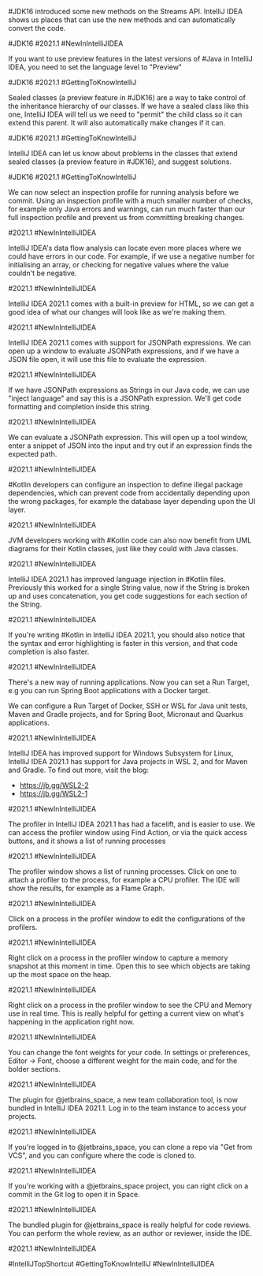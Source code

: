 
#JDK16 introduced some new methods on the Streams API. IntelliJ IDEA shows us places that can use the new methods and can automatically convert the code.

#JDK16 #2021.1 #NewInIntelliJIDEA

If you want to use preview features in the latest versions of #Java in IntelliJ IDEA, you need to set the language level to "Preview"

#JDK16 #2021.1 #GettingToKnowIntelliJ

Sealed classes (a preview feature in #JDK16) are a way to take control of the inheritance hierarchy of our classes. If we have a sealed class like this one, IntelliJ IDEA will tell us we need to "permit" the child class so it can extend this parent. It will also automatically make changes if it can.

#JDK16 #2021.1 #GettingToKnowIntelliJ

IntelliJ IDEA can let us know about problems in the classes that extend sealed classes (a preview feature in #JDK16), and suggest solutions.

#JDK16 #2021.1 #GettingToKnowIntelliJ

We can now select an inspection profile for running analysis before we commit. Using an inspection profile with a much smaller number of checks, for example only Java errors and warnings, can run much faster than our full inspection profile and prevent us from committing breaking changes.

#2021.1 #NewInIntelliJIDEA

IntelliJ IDEA's data flow analysis can locate even more places where we could have errors in our code. For example, if we use a negative number for initialising an array, or checking for negative values where the value couldn't be negative.

#2021.1 #NewInIntelliJIDEA

IntelliJ IDEA 2021.1 comes with a built-in preview for HTML, so we can get a good idea of what our changes will look like as we're making them.

#2021.1 #NewInIntelliJIDEA

IntelliJ IDEA 2021.1 comes with support for JSONPath expressions. We can open up a window to evaluate JSONPath expressions, and if we have a JSON file open, it will use this file to evaluate the expression.

#2021.1 #NewInIntelliJIDEA

If we have JSONPath expressions as Strings in our Java code, we can use "inject language" and say this is a JSONPath expression. We'll get code formatting and completion inside this string. 

#2021.1 #NewInIntelliJIDEA

We can evaluate a JSONPath expression. This will open up a tool window, enter a snippet of JSON into the input and try out if an expression finds the expected path.

#2021.1 #NewInIntelliJIDEA

#Kotlin developers can configure an inspection to define illegal package dependencies, which can prevent code from accidentally depending upon the wrong packages, for example the database layer depending upon the UI layer.

#2021.1 #NewInIntelliJIDEA

JVM developers working with #Kotlin code can also now benefit from UML diagrams for their Kotlin classes, just like they could with Java classes.

#2021.1 #NewInIntelliJIDEA

IntelliJ IDEA 2021.1 has improved language injection in #Kotlin files. Previously this worked for a single String value, now if the String is broken up and uses concatenation, you get code suggestions for each section of the String.

#2021.1 #NewInIntelliJIDEA

If you're writing #Kotlin in IntelliJ IDEA 2021.1, you should also notice that the syntax and error highlighting is faster in this version, and that code completion is also faster.

#2021.1 #NewInIntelliJIDEA

There's a new way of running applications. Now you can set a Run Target, e.g you can run Spring Boot applications with a Docker target. 

We can configure a Run Target of Docker, SSH or WSL for Java unit tests, Maven and Gradle projects, and for Spring Boot, Micronaut and Quarkus applications. 

#2021.1 #NewInIntelliJIDEA

IntelliJ IDEA has improved support for Windows Subsystem for Linux, IntelliJ IDEA 2021.1 has support for Java projects in WSL 2, and for Maven and Gradle. To find out more, visit the blog:
 - https://jb.gg/WSL2-2
 - https://jb.gg/WSL2-1

#2021.1 #NewInIntelliJIDEA

The profiler in IntelliJ IDEA 2021.1 has had a facelift, and is easier to use. We can access the profiler window using Find Action, or via the quick access buttons, and it shows a list of running processes

#2021.1 #NewInIntelliJIDEA

The profiler window shows a list of running processes. Click on one to attach a profiler to the process, for example a CPU profiler. The IDE will show the results, for example as a Flame Graph.

#2021.1 #NewInIntelliJIDEA

Click on a process in the profiler window to edit the configurations of the profilers.

#2021.1 #NewInIntelliJIDEA

Right click on a process in the profiler window to capture a memory snapshot at this moment in time. Open this to see which objects are taking up the most space on the heap.

#2021.1 #NewInIntelliJIDEA

Right click on a process in the profiler window to see the CPU and Memory use in real time. This is really helpful for getting a current view on what's happening in the application right now.

#2021.1 #NewInIntelliJIDEA

You can change the font weights for your code. In settings or preferences, Editor -> Font, choose a different weight for the main code, and for the bolder sections.

#2021.1 #NewInIntelliJIDEA

The plugin for @jetbrains_space, a new team collaboration tool, is now bundled in IntelliJ IDEA 2021.1. Log in to the team instance to access your projects.

#2021.1 #NewInIntelliJIDEA

If you're logged in to @jetbrains_space, you can clone a repo via "Get from VCS", and you can configure where the code is cloned to.

#2021.1 #NewInIntelliJIDEA

If you're working with a @jetbrains_space project, you can right click on a commit in the Git log to open it in Space.

#2021.1 #NewInIntelliJIDEA

The bundled plugin for @jetbrains_space is really helpful for code reviews. You can perform the whole review, as an author or reviewer, inside the IDE.

#2021.1 #NewInIntelliJIDEA




#IntelliJTopShortcut #GettingToKnowIntelliJ #NewInIntelliJIDEA